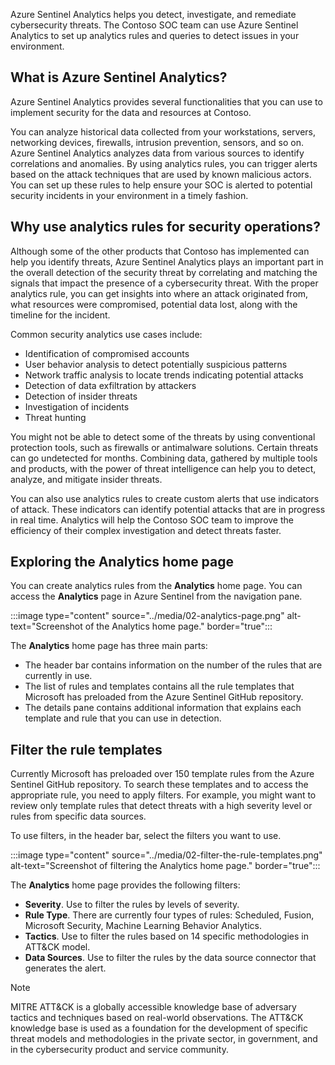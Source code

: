 Azure Sentinel Analytics helps you detect, investigate, and remediate cybersecurity threats. The Contoso SOC team can use Azure Sentinel Analytics to set up analytics rules and queries to detect issues in your environment.

## What is Azure Sentinel Analytics?

Azure Sentinel Analytics provides several functionalities that you can use to implement security for the data and resources at Contoso.

You can analyze historical data collected from your workstations, servers, networking devices, firewalls, intrusion prevention, sensors, and so on. Azure Sentinel Analytics analyzes data from various sources to identify correlations and anomalies.
By using analytics rules, you can trigger alerts based on the attack techniques that are used by known malicious actors. You can set up these rules to help ensure your SOC is alerted to potential security incidents in your environment in a timely fashion.

## Why use analytics rules for security operations?

Although some of the other products that Contoso has implemented can help you identify threats, Azure Sentinel Analytics plays an important part in the overall detection of the security threat by correlating and matching the signals that impact the presence of a cybersecurity threat. With the proper analytics rule, you can get insights into where an attack originated from, what resources were compromised, potential data lost, along with the timeline for the incident.

Common security analytics use cases include:

- Identification of compromised accounts
- User behavior analysis to detect potentially suspicious patterns
- Network traffic analysis to locate trends indicating potential attacks
- Detection of data exfiltration by attackers
- Detection of insider threats
- Investigation of incidents
- Threat hunting

You might not be able to detect some of the threats by using conventional protection tools, such as firewalls or antimalware solutions. Certain threats can go undetected for months. Combining data, gathered by multiple tools and products, with the power of threat intelligence can help you to detect, analyze, and mitigate insider threats.

You can also use analytics rules to create custom alerts that use indicators of attack. These indicators can identify potential attacks that are in progress in real time.
Analytics will help the Contoso SOC team to improve the efficiency of their complex investigation and detect threats faster.

## Exploring the Analytics home page

You can create analytics rules from the **Analytics** home page. You can access the **Analytics** page in Azure Sentinel from the navigation pane.

:::image type="content" source="../media/02-analytics-page.png" alt-text="Screenshot of the Analytics home page." border="true":::

The **Analytics** home page has three main parts:

- The header bar contains information on the number of the rules that are currently in use.
- The list of rules and templates contains all the rule templates that Microsoft has preloaded from the Azure Sentinel GitHub repository.
- The details pane contains additional information that explains each template and rule that you can use in detection.

## Filter the rule templates

Currently Microsoft has preloaded over 150 template rules from the Azure Sentinel GitHub repository. To search these templates and to access the appropriate rule, you need to apply filters. For example, you might want to review only template rules that detect threats with a high severity level or rules from specific data sources.

To use filters, in the header bar, select the filters you want to use.

:::image type="content" source="../media/02-filter-the-rule-templates.png" alt-text="Screenshot of filtering the Analytics home page." border="true":::

The **Analytics** home page provides the following filters:

- **Severity**. Use to filter the rules by levels of severity.
- **Rule Type**. There are currently four types of rules: Scheduled, Fusion, Microsoft Security, Machine Learning Behavior Analytics.
- **Tactics**. Use to filter the rules based on 14 specific methodologies in ATT&amp;CK model.
- **Data Sources**. Use to filter the rules by the data source connector that generates the alert.

> [!NOTE]
> MITRE ATT&amp;CK is a globally accessible knowledge base of adversary tactics and techniques based on real-world observations. The ATT&amp;CK knowledge base is used as a foundation for the development of specific threat models and methodologies in the private sector, in government, and in the cybersecurity product and service community.
